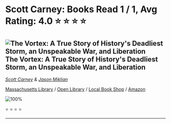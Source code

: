 # Scott Carney:  Books Read 1 / 1, Avg Rating: 4.0 :star: :star: :star: :star:

## ![The Vortex: A True Story of History's Deadliest Storm, an Unspeakable War, and Liberation](https://covers.openlibrary.org/b/isbn/978-0062985415-S.jpg) The Vortex: A True Story of History's Deadliest Storm, an Unspeakable War, and Liberation
*[Scott Carney](../ScottCarney) & [Jason Miklian](../JasonMiklian)*

[Massachusetts Library](https://library.minlib.net/search/i=978-0062985415) / [Open Library](http://openlibrary.org/isbn/978-0062985415) / [Local Book Shop](https://bookshop.org/books/the-vortex:-a-true-story-of-history's-deadliest-storm,-an-unspeakable-war,-and-liberation/978-0062985415) / [Amazon](https://smile.amazon.com/dp/0062985418)

![100%](https://progress-bar.dev/100) 

:star: :star: :star: :star:

---
